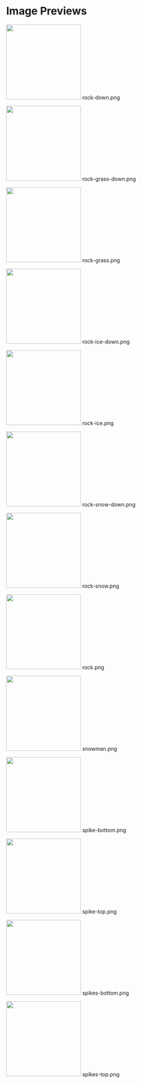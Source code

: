 # Image Previews

<img src="rock-down.png" width="200" /> rock-down.png<br>

<img src="rock-grass-down.png" width="200" /> rock-grass-down.png<br>

<img src="rock-grass.png" width="200" /> rock-grass.png<br>

<img src="rock-ice-down.png" width="200" /> rock-ice-down.png<br>

<img src="rock-ice.png" width="200" /> rock-ice.png<br>

<img src="rock-snow-down.png" width="200" /> rock-snow-down.png<br>

<img src="rock-snow.png" width="200" /> rock-snow.png<br>

<img src="rock.png" width="200" /> rock.png<br>

<img src="snowman.png" width="200" /> snowman.png<br>

<img src="spike-bottom.png" width="200" /> spike-bottom.png<br>

<img src="spike-top.png" width="200" /> spike-top.png<br>

<img src="spikes-bottom.png" width="200" /> spikes-bottom.png<br>

<img src="spikes-top.png" width="200" /> spikes-top.png<br>

